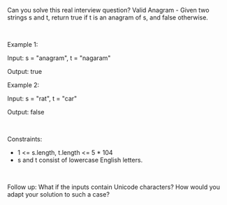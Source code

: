 Can you solve this real interview question? Valid Anagram - Given two strings s and t, return true if t is an anagram of s, and false otherwise.

 

Example 1:

Input: s = "anagram", t = "nagaram"

Output: true

Example 2:

Input: s = "rat", t = "car"

Output: false

 

Constraints:

 * 1 <= s.length, t.length <= 5 * 104
 * s and t consist of lowercase English letters.

 

Follow up: What if the inputs contain Unicode characters? How would you adapt your solution to such a case?